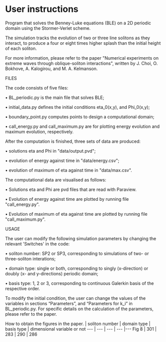 # User instructions

Program that solves the Benney-Luke equations (BLE) on a 2D periodic domain using the Stormer-Verlet scheme.

The simulation tracks the evolution of two or three line solitons as they interact, 
to produce a four or eight times higher splash than the initial height of each soliton.

For more information, please refer to the paper "Numerical experiments on extreme waves through
oblique-soliton interactions", written by J. Choi, O. Bokhove, A. Kalogirou, and M. A. Kelmanson.


FILES

The code consists of five files:

• BL_periodic.py is the main file that solves BLE;

• initial_data.py defines the initial conditions eta_0(x,y), and Phi_0(x,y);

• boundary_point.py computes points to design a computational domain;

• call_energy.py and call_maximum.py are for plotting energy evolution and maximum evolution, respectively.

After the computation is finished, three sets of data are produced:

• solutions eta and Phi in "data/output.pvd";

• evolution of energy against time in "data/energy.csv";

• evolution of maximum of eta against time in "data/max.csv".

The computational data are visualised as follows:

• Solutions eta and Phi are pvd files that are read with Paraview.

• Evolution of energy against time are plotted by running file "call_energy.py".

• Evolution of maximum of eta against time are plotted by running file "call_maximum.py".


USAGE

The user can modify the following simulation parameters by changing the relevant 'Switches' in the code:

• soliton number: SP2 or SP3, corresponding to simulations of two- or three-soliton interations;

• domain type: single or both, corresponding to singly (x-direction) or doubly (x- and y-directions) periodic domain;

• basis type: 1, 2 or 3, corresponding to continuous Galerkin basis of the respective order. 

To modify the initial condition, the user can change the values of the variables in sections “Parameters”, and “Parameters for k_i” in BL_periodic.py.
For specific details on the calculation of the parameters, please refer to the paper. 

How to obtain the figures in the paper.
  | soliton number | domain type | basis type | dimensional variable or not
--- | --- | --- | --- |--- 
Fig 8 | 301 | 283 | 290 | 286 

